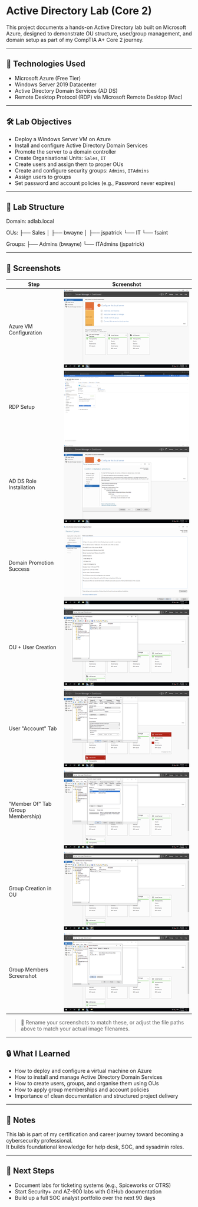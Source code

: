 # Active Directory Lab (Core 2)

This project documents a hands-on Active Directory lab built on Microsoft Azure, designed to demonstrate OU structure, user/group management, and domain setup as part of my CompTIA A+ Core 2 journey.

---

## 🔧 Technologies Used

- Microsoft Azure (Free Tier)
- Windows Server 2019 Datacenter
- Active Directory Domain Services (AD DS)
- Remote Desktop Protocol (RDP) via Microsoft Remote Desktop (Mac)

---

## 🛠️ Lab Objectives

- Deploy a Windows Server VM on Azure
- Install and configure Active Directory Domain Services
- Promote the server to a domain controller
- Create Organisational Units: `Sales`, `IT`
- Create users and assign them to proper OUs
- Create and configure security groups: `Admins`, `ITAdmins`
- Assign users to groups
- Set password and account policies (e.g., Password never expires)

---

## 🧩 Lab Structure

Domain: adlab.local

OUs:
├── Sales
│ ├── bwayne
│ ├── jspatrick
└── IT
└── fsaint

Groups:
├── Admins (bwayne)
└── ITAdmins (jspatrick)


---

## 📸 Screenshots

| Step | Screenshot |
|------|------------|
| Azure VM Configuration | ![](screenshots/vm-config.png) |
| RDP Setup | ![](screenshots/rdp-setup.png) |
| AD DS Role Installation | ![](screenshots/ad-role-installation.png) |
| Domain Promotion Success | ![](screenshots/domain-promotion-success.png) |
| OU + User Creation | ![](screenshots/aduc-users-ou.png) |
| User "Account" Tab | ![](screenshots/user-account-tab.png) |
| "Member Of" Tab (Group Membership) | ![](screenshots/member-of-tab.png) |
| Group Creation in OU | ![](screenshots/groups-in-ou.png) |
| Group Members Screenshot | ![](screenshots/group-members.png) |

> 📝 Rename your screenshots to match these, or adjust the file paths above to match your actual image filenames.

---

## 🔒 What I Learned

- How to deploy and configure a virtual machine on Azure
- How to install and manage Active Directory Domain Services
- How to create users, groups, and organise them using OUs
- How to apply group memberships and account policies
- Importance of clean documentation and structured project delivery

---

## 📌 Notes

This lab is part of my certification and career journey toward becoming a cybersecurity professional.  
It builds foundational knowledge for help desk, SOC, and sysadmin roles.

---

## 🧠 Next Steps

- Document labs for ticketing systems (e.g., Spiceworks or OTRS)
- Start Security+ and AZ-900 labs with GitHub documentation
- Build up a full SOC analyst portfolio over the next 90 days